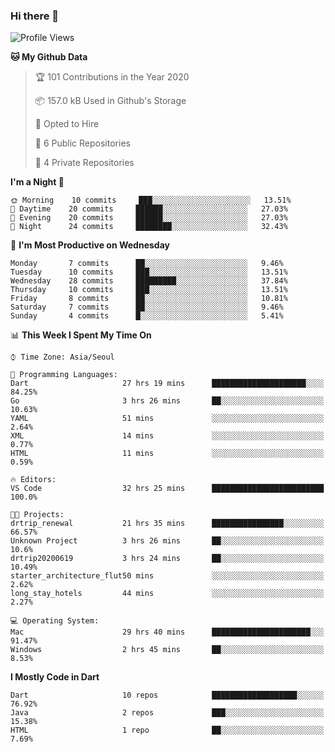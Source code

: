 ### Hi there 👋

<!--
**ska2519/ska2519** is a ✨ _special_ ✨ repository because its `README.md` (this file) appears on your GitHub profile.

Here are some ideas to get you started:

- 🔭 I’m currently working on ...
- 🌱 I’m currently learning ...
- 👯 I’m looking to collaborate on ...
- 🤔 I’m looking for help with ...
- 💬 Ask me about ...
- 📫 How to reach me: ...
- 😄 Pronouns: ...
- ⚡ Fun fact: ...
-->

<!--START_SECTION:waka-->
![Profile Views](http://img.shields.io/badge/Profile%20Views-67-blue)

**🐱 My Github Data** 

> 🏆 101 Contributions in the Year 2020
 > 
> 📦 157.0 kB Used in Github's Storage 
 > 
> 💼 Opted to Hire
 > 
> 📜 6 Public Repositories 
 > 
> 🔑 4 Private Repositories  

**I'm a Night 🦉** 

```text
🌞 Morning    10 commits     ███░░░░░░░░░░░░░░░░░░░░░░   13.51% 
🌆 Daytime    20 commits     ██████░░░░░░░░░░░░░░░░░░░   27.03% 
🌃 Evening    20 commits     ██████░░░░░░░░░░░░░░░░░░░   27.03% 
🌙 Night      24 commits     ████████░░░░░░░░░░░░░░░░░   32.43%

```
📅 **I'm Most Productive on Wednesday** 

```text
Monday       7 commits      ██░░░░░░░░░░░░░░░░░░░░░░░   9.46% 
Tuesday      10 commits     ███░░░░░░░░░░░░░░░░░░░░░░   13.51% 
Wednesday    28 commits     █████████░░░░░░░░░░░░░░░░   37.84% 
Thursday     10 commits     ███░░░░░░░░░░░░░░░░░░░░░░   13.51% 
Friday       8 commits      ██░░░░░░░░░░░░░░░░░░░░░░░   10.81% 
Saturday     7 commits      ██░░░░░░░░░░░░░░░░░░░░░░░   9.46% 
Sunday       4 commits      █░░░░░░░░░░░░░░░░░░░░░░░░   5.41%

```


📊 **This Week I Spent My Time On** 

```text
⌚︎ Time Zone: Asia/Seoul

💬 Programming Languages: 
Dart                     27 hrs 19 mins      █████████████████████░░░░   84.25% 
Go                       3 hrs 26 mins       ██░░░░░░░░░░░░░░░░░░░░░░░   10.63% 
YAML                     51 mins             ░░░░░░░░░░░░░░░░░░░░░░░░░   2.64% 
XML                      14 mins             ░░░░░░░░░░░░░░░░░░░░░░░░░   0.77% 
HTML                     11 mins             ░░░░░░░░░░░░░░░░░░░░░░░░░   0.59%

🔥 Editors: 
VS Code                  32 hrs 25 mins      █████████████████████████   100.0%

🐱‍💻 Projects: 
drtrip_renewal           21 hrs 35 mins      ████████████████░░░░░░░░░   66.57% 
Unknown Project          3 hrs 26 mins       ██░░░░░░░░░░░░░░░░░░░░░░░   10.6% 
drtrip20200619           3 hrs 24 mins       ██░░░░░░░░░░░░░░░░░░░░░░░   10.49% 
starter_architecture_flut50 mins             ░░░░░░░░░░░░░░░░░░░░░░░░░   2.62% 
long_stay_hotels         44 mins             ░░░░░░░░░░░░░░░░░░░░░░░░░   2.27%

💻 Operating System: 
Mac                      29 hrs 40 mins      ██████████████████████░░░   91.47% 
Windows                  2 hrs 45 mins       ██░░░░░░░░░░░░░░░░░░░░░░░   8.53%

```

**I Mostly Code in Dart** 

```text
Dart                     10 repos            ███████████████████░░░░░░   76.92% 
Java                     2 repos             ███░░░░░░░░░░░░░░░░░░░░░░   15.38% 
HTML                     1 repo              ██░░░░░░░░░░░░░░░░░░░░░░░   7.69%

```



<!--END_SECTION:waka-->


